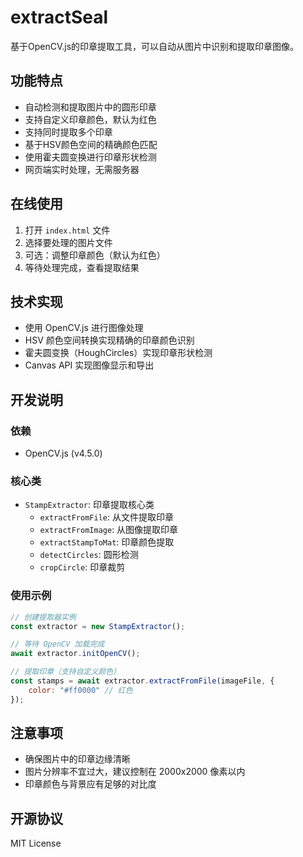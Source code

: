 # extractSeal

基于OpenCV.js的印章提取工具，可以自动从图片中识别和提取印章图像。

## 功能特点

- 自动检测和提取图片中的圆形印章
- 支持自定义印章颜色，默认为红色
- 支持同时提取多个印章
- 基于HSV颜色空间的精确颜色匹配
- 使用霍夫圆变换进行印章形状检测
- 网页端实时处理，无需服务器

## 在线使用

1. 打开 `index.html` 文件
2. 选择要处理的图片文件
3. 可选：调整印章颜色（默认为红色）
4. 等待处理完成，查看提取结果

## 技术实现

- 使用 OpenCV.js 进行图像处理
- HSV 颜色空间转换实现精确的印章颜色识别
- 霍夫圆变换（HoughCircles）实现印章形状检测
- Canvas API 实现图像显示和导出

## 开发说明

### 依赖

- OpenCV.js (v4.5.0)

### 核心类

- `StampExtractor`: 印章提取核心类
  - `extractFromFile`: 从文件提取印章
  - `extractFromImage`: 从图像提取印章
  - `extractStampToMat`: 印章颜色提取
  - `detectCircles`: 圆形检测
  - `cropCircle`: 印章裁剪

### 使用示例

```javascript
// 创建提取器实例
const extractor = new StampExtractor();

// 等待 OpenCV 加载完成
await extractor.initOpenCV();

// 提取印章（支持自定义颜色）
const stamps = await extractor.extractFromFile(imageFile, { 
    color: "#ff0000" // 红色
});
```

## 注意事项

- 确保图片中的印章边缘清晰
- 图片分辨率不宜过大，建议控制在 2000x2000 像素以内
- 印章颜色与背景应有足够的对比度

## 开源协议

MIT License
